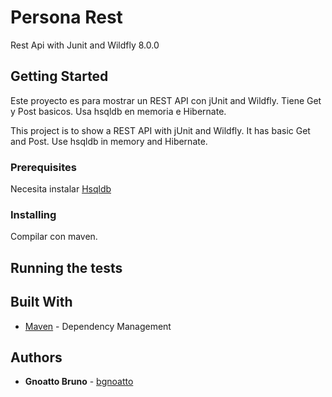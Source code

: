 # Persona Rest

Rest Api with Junit and Wildfly 8.0.0

## Getting Started

Este proyecto es para mostrar un REST API con jUnit and Wildfly. Tiene Get y Post basicos. Usa hsqldb en memoria e Hibernate.

This project is to show a REST API with jUnit and Wildfly. It has basic Get and Post. Use hsqldb in memory and Hibernate.

### Prerequisites

Necesita instalar [Hsqldb](https://sourceforge.net/projects/hsqldb/files/latest/download)

### Installing

Compilar con maven.

## Running the tests

## Built With
* [Maven](https://maven.apache.org/) - Dependency Management

## Authors

* **Gnoatto Bruno** - [bgnoatto](https://github.com/bgnoatto)